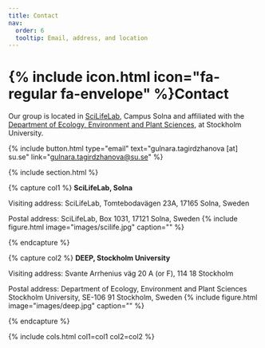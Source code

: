 ```yaml
---
title: Contact
nav:
  order: 6
  tooltip: Email, address, and location
---
```


# {% include icon.html icon="fa-regular fa-envelope" %}Contact

Our group is located in [SciLifeLab](https://www.scilifelab.se/), Campus Solna and affiliated with the [Department of Ecology, Environment and Plant Sciences](https://www.su.se/department-of-ecology-environment-and-plant-sciences/), at Stockholm University.

{%
  include button.html
  type="email"
  text="gulnara.tagirdzhanova [at] su.se"
  link="gulnara.tagirdzhanova@su.se"
%}
<!--{%
  include button.html
  type="address"
  tooltip="Our location on Google Maps for easy navigation"
  link="https://www.google.com/maps"
%}-->

{% include section.html %}

{% capture col1 %}
**SciLifeLab, Solna**

Visiting address:
SciLifeLab,
Tomtebodavägen 23A,
17165 Solna, Sweden

Postal address:
SciLifeLab,
Box 1031,
17121 Solna, Sweden
{%
  include figure.html
  image="images/scilife.jpg"
  caption=""
%}

{% endcapture %}

{% capture col2 %}
**DEEP, Stockholm University**

Visiting address:
Svante Arrhenius väg 20 A (or F),
114 18 Stockholm

Postal address:
Department of Ecology, Environment and Plant Sciences
Stockholm University,
SE-106 91 Stockholm,
Sweden
{%
  include figure.html
  image="images/deep.jpg"
  caption=""
%}

{% endcapture %}

{% include cols.html col1=col1 col2=col2 %}

